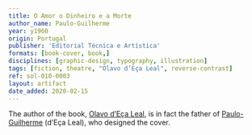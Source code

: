 ```yaml
---
title: O Amor o Dinheiro e a Morte
author_name: Paulo-Guilherme
year: y1960
origin: Portugal
publisher: 'Editorial Técnica e Artística'
formats: [book-cover, book,]
disciplines: [graphic-design, typography, illustration]
tags: [fiction, theatre, "Olavo d’Eça Leal", reverse-contrast]
ref: sol-010-0003
layout: artifact
date_added: 2020-02-15
---
```

The author of the book, <a class="text-cat-link tag" href="/tags/Olavo%20d’Eça%20Leal/">Olavo d’Eça Leal</a>, is in fact the father of <a class="text-cat-link author" href="/authors/Paulo-Guilherme/">Paulo-Guilherme</a> (d’Eça Leal), who designed the cover.
